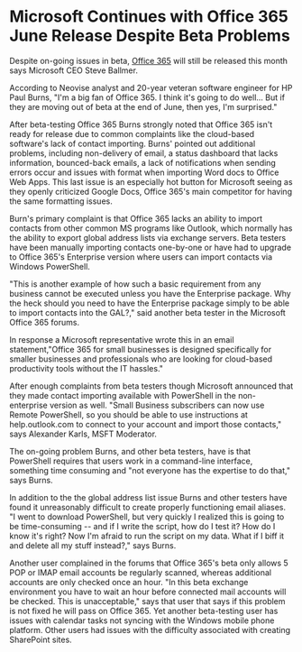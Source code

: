 # Microsoft Continues with Office 365 June Release Despite Beta Problems

Despite on-going issues in beta, <a href="http://office365.com/">Office 365</a> will still be released this month says Microsoft CEO Steve Ballmer. 

According to Neovise analyst and 20-year veteran software engineer for HP Paul Burns, "I'm a big fan of Office 365. I think it's going to do well... But if they are moving out of beta at the end of June, then yes, I'm surprised."

After beta-testing Office 365 Burns strongly noted that Office 365 isn't ready for release due to common complaints like the cloud-based software's lack of contact importing. Burns' pointed out additional problems, including non-delivery of email, a status dashboard that lacks information, bounced-back emails, a lack of notifications when sending errors occur and issues with format when importing Word docs to Office Web Apps. This last issue is an especially hot button for Microsoft seeing as they openly criticized Google Docs, Office 365's main competitor for having the same formatting issues.

Burn's primary complaint is that Office 365 lacks an ability to import contacts from other common MS programs like Outlook, which normally has the ability to export global address lists via exchange servers. Beta testers have been manually importing contacts one-by-one or have had to upgrade to Office 365's Enterprise version where users can import contacts via Windows PowerShell. 

"This is another example of how such a basic requirement from any business cannot be executed unless you have the Enterprise package. Why the heck should you need to have the Enterprise package simply to be able to import contacts into the GAL?," said another beta tester in the Microsoft Office 365 forums. 

In response a Microsoft representative wrote this in an email statement,"Office 365 for small businesses is designed specifically for smaller businesses and professionals who are looking for cloud-based productivity tools without the IT hassles."

After enough complaints from beta testers though Microsoft announced that they made contact importing available with PowerShell in the non-enterprise version as well. "Small Business subscribers can now use Remote PowerShell, so you should be able to use instructions at help.outlook.com to connect to your account and import those contacts," says Alexander Karls, MSFT Moderator. 

The on-going problem Burns, and other beta testers, have is that PowerShell requires that users work in a command-line interface, something time consuming and "not everyone has the expertise to do that," says Burns.

In addition to the the global address list issue Burns and other testers have found it unreasonably difficult to create properly functioning email aliases. "I went to download PowerShell, but very quickly I realized this is going to be time-consuming -- and if I write the script, how do I test it? How do I know it's right? Now I'm afraid to run the script on my data. What if I biff it and delete all my stuff instead?," says Burns.

Another user complained in the forums that Office 365's beta only allows 5 POP or IMAP email accounts be regularly scanned, whereas additional accounts are only checked once an hour. "In this beta exchange environment you have to wait an hour before connected mail accounts will be checked. This is unacceptable," says that user that says if this problem is not fixed he will pass on Office 365. Yet another beta-testing user has issues with calendar tasks not syncing with the Windows mobile phone platform. Other users had issues with the difficulty associated with creating SharePoint sites.

